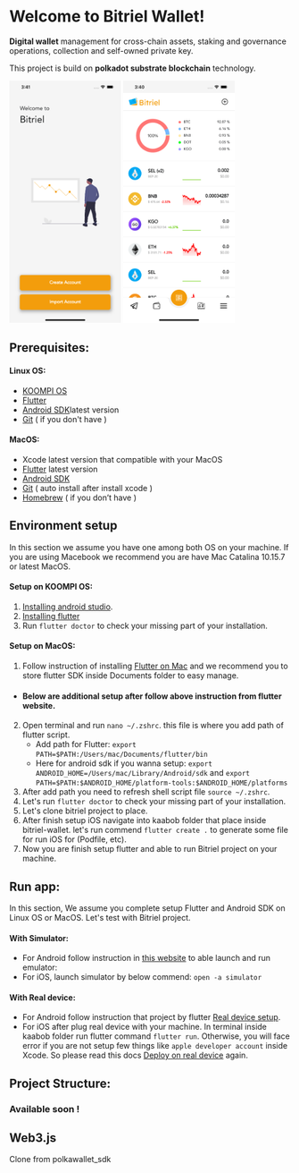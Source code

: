 # Welcome to Bitriel Wallet!

**Digital wallet** management for cross-chain assets, staking and governance operations, collection and self-owned private key.

This project is build on **polkadot substrate blockchain** technology. 

<img src="kaabop/flutter_01.png" width="200"> <img src="kaabop/flutter_02.png" width="200">

## Prerequisites:

#### Linux OS: 
- [KOOMPI OS](https://dev.koompi.org/iso/)
-   [Flutter](https://flutter.dev/docs/get-started/install) 
-  [Android SDK](https://developer.android.com/android-studio/download)latest version 
-   [Git](https://git-scm.com/) ( if you don't have )
#### MacOS: 
-   Xcode latest version that compatible with your MacOS
-   [Flutter](https://flutter.dev/docs/get-started/install) latest version 
-  [Android SDK](https://developer.android.com/android-studio/download)
-   [Git](https://git-scm.com/) ( auto install after install xcode )
-   [Homebrew](https://brew.sh) ( if you don’t have ) 


## Environment setup

In this section we assume you have one among both OS on your machine. If you are using Macebook we recommend you are have Mac Catalina 10.15.7 or latest MacOS.
#### Setup on KOOMPI OS:
1. [Installing android studio](https://medium.com/koompi/installing-android-studio-on-koompi-os-86aa5b6b199c).
2. [Installing flutter](https://medium.com/@condaveat/installing-flutter-in-koompi-os-82428bdb493b)
3. Run ```flutter doctor``` to check your missing part of your installation.

#### Setup on MacOS:

1. Follow instruction of installing [Flutter on Mac](https://flutter.dev/docs/get-started/install) and we recommend you to store flutter SDK inside Documents folder to easy manage.
- #### Below are additional setup after follow above instruction from flutter website.

2. Open terminal and run ```nano ~/.zshrc```. this file is where you add path of flutter script.
	- Add path for Flutter:
	```export PATH=$PATH:/Users/mac/Documents/flutter/bin```
	- Here for android sdk if you wanna setup:
	```export ANDROID_HOME=/Users/mac/Library/Android/sdk``` and 
	```export PATH=$PATH:$ANDROID_HOME/platform-tools:$ANDROID_HOME/platforms```
3. After add path you need to refresh shell script file ```source ~/.zshrc```.
4. Let's run ```flutter doctor``` to check your missing part of your installation.
5. Let's clone bitriel project to place.
6. After finish setup iOS navigate into kaabob folder that place inside bitriel-wallet. let's run commend ```flutter create .``` to generate some file for run iOS for (Podfile, etc).
7. Now you are finish setup flutter and able to run Bitriel project on your machine.
## Run app:
In this section, We assume you complete setup Flutter and Android SDK on Linux OS or MacOS. Let's test with Bitriel project.

#### With Simulator:
- For Android follow instruction in [this website](https://flutter.dev/docs/get-started/install/macos#set-up-the-android-emulator) to able launch and run emulator:
- For iOS, launch simulator by below commend:
```open -a simulator```

#### With Real device:
- For Android follow instruction that project by flutter [Real device setup](https://flutter-examples.com/run-test-flutter-apps-directly-on-real-android-device/).
- For iOS after plug real device with your machine. In terminal inside kaabob folder run flutter command ```flutter run```. Otherwise, you will face error if you are not setup few things like ```apple developer account``` inside Xcode. So please read this docs [Deploy on real device](https://flutter.dev/docs/get-started/install/macos#deploy-to-ios-devices) again.
## Project Structure:

### Available soon !

## Web3.js
Clone from polkawallet_sdk